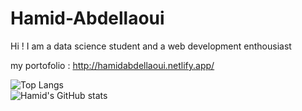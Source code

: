 # Hamid-Abdellaoui
Hi !  I am a data science student and a web development enthousiast



my portofolio :
http://hamidabdellaoui.netlify.app/

![Top Langs](https://github-readme-stats.vercel.app/api/top-langs/?username=hamid-abdellaoui&theme=highcontrast) <br>
![Hamid's GitHub stats](https://github-readme-stats.vercel.app/api?username=Hamid-Abdellaoui&show_icons=true&theme=highcontrast)  <br>
